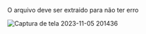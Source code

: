 O arquivo deve ser extraido para não ter erro

![Captura de tela 2023-11-05 201436](https://github.com/Luann8/Pandas-python-mais-de-9k-produtos/assets/133384636/8819e8b1-ffe7-4218-9df1-d6d85c1f886b)

